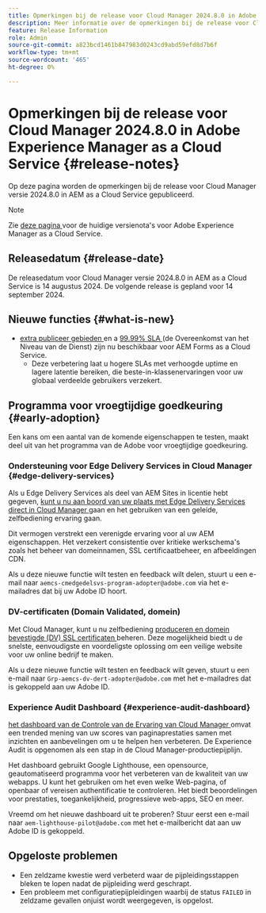 ```yaml
---
title: Opmerkingen bij de release voor Cloud Manager 2024.8.0 in Adobe Experience Manager as a Cloud Service
description: Meer informatie over de opmerkingen bij de release voor Cloud Manager 2024.8.0 in AEM as a Cloud Service.
feature: Release Information
role: Admin
source-git-commit: a823bcd1461b847983d0243cd9abd59efd8d7b6f
workflow-type: tm+mt
source-wordcount: '465'
ht-degree: 0%

---
```



# Opmerkingen bij de release voor Cloud Manager 2024.8.0 in Adobe Experience Manager as a Cloud Service {#release-notes}

Op deze pagina worden de opmerkingen bij de release voor Cloud Manager versie 2024.8.0 in AEM as a Cloud Service gepubliceerd.

>[!NOTE]
>
>Zie [ deze pagina ](/help/release-notes/release-notes-cloud/release-notes-current.md) voor de huidige versienota&#39;s voor Adobe Experience Manager as a Cloud Service.

## Releasedatum {#release-date}

De releasedatum voor Cloud Manager versie 2024.8.0 in AEM as a Cloud Service is 14 augustus 2024. De volgende release is gepland voor 14 september 2024.

## Nieuwe functies {#what-is-new}

* [ extra publiceer gebieden ](/help/operations/additional-publish-regions.md) en a [ 99.99% SLA ](/help/implementing/cloud-manager/getting-access-to-aem-in-cloud/creating-production-programs.md#sla) (de Overeenkomst van het Niveau van de Dienst) zijn nu beschikbaar voor AEM Forms as a Cloud Service.
   * Deze verbetering laat u hogere SLAs met verhoogde uptime en lagere latentie bereiken, die beste-in-klassenervaringen voor uw globaal verdeelde gebruikers verzekert.

## Programma voor vroegtijdige goedkeuring {#early-adoption}

Een kans om een aantal van de komende eigenschappen te testen, maakt deel uit van het programma van de Adobe voor vroegtijdige goedkeuring.

### Ondersteuning voor Edge Delivery Services in Cloud Manager {#edge-delivery-services}

Als u Edge Delivery Services als deel van AEM Sites in licentie hebt gegeven, [ kunt u nu aan boord van uw plaats met Edge Delivery Services direct in Cloud Manager ](/help/implementing/cloud-manager/edge-delivery-services.md) gaan en het gebruiken van een geleide, zelfbediening ervaring gaan.

Dit vermogen verstrekt een verenigde ervaring voor al uw AEM eigenschappen. Het verzekert consistentie over kritieke werkschema&#39;s zoals het beheer van domeinnamen, SSL certificaatbeheer, en afbeeldingen CDN.

Als u deze nieuwe functie wilt testen en feedback wilt delen, stuurt u een e-mail naar `aemcs-cmedgedelsvs-program-adopter@adobe.com` via het e-mailadres dat bij uw Adobe ID hoort.

### DV-certificaten (Domain Validated, domein)

Met Cloud Manager, kunt u nu zelfbediening [ produceren en domein bevestigde (DV) SSL certificaten ](/help/implementing/cloud-manager/managing-ssl-certifications/domain-validated-certificates.md) beheren. Deze mogelijkheid biedt u de snelste, eenvoudigste en voordeligste oplossing om een veilige website voor uw online bedrijf te maken.

Als u deze nieuwe functie wilt testen en feedback wilt geven, stuurt u een e-mail naar `Grp-aemcs-dv-dert-adopter@adobe.com` met het e-mailadres dat is gekoppeld aan uw Adobe ID.

### Experience Audit Dashboard {#experience-audit-dashboard}

[ het dashboard van de Controle van de Ervaring van Cloud Manager ](/help/implementing/cloud-manager/experience-audit-dashboard.md) omvat een trended mening van uw scores van paginaprestaties samen met inzichten en aanbevelingen om u te helpen hen verbeteren. De Experience Audit is opgenomen als een stap in de Cloud Manager-productiepijplijn.

Het dashboard gebruikt Google Lighthouse, een opensource, geautomatiseerd programma voor het verbeteren van de kwaliteit van uw webapps. U kunt het gebruiken om het even welke Web-pagina, of openbaar of vereisen authentificatie te controleren. Het biedt beoordelingen voor prestaties, toegankelijkheid, progressieve web-apps, SEO en meer.

Vreemd om het nieuwe dashboard uit te proberen? Stuur eerst een e-mail naar `aem-lighthouse-pilot@adobe.com` met het e-mailbericht dat aan uw Adobe ID is gekoppeld.

## Opgeloste problemen

* Een zeldzame kwestie werd verbeterd waar de pijpleidingsstappen bleken te lopen nadat de pijpleiding werd geschrapt.
* Een probleem met configuratiepijpleidingen waarbij de status `FAILED` in zeldzame gevallen onjuist wordt weergegeven, is opgelost.
